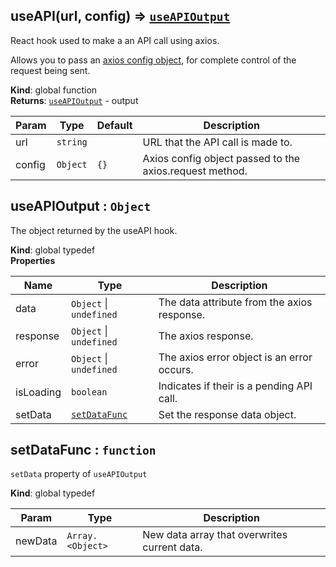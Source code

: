 <a name="useAPI"></a>

## useAPI(url, config) ⇒ [<code>useAPIOutput</code>](#useAPIOutput)
React hook used to make a an API call using axios.

Allows you to pass an [axios config object](https://github.com/axios/axios#request-config), for complete control of the request being sent.

**Kind**: global function  
**Returns**: [<code>useAPIOutput</code>](#useAPIOutput) - output  

| Param | Type | Default | Description |
| --- | --- | --- | --- |
| url | <code>string</code> |  | URL that the API call is made to. |
| config | <code>Object</code> | <code>{}</code> | Axios config object passed to the axios.request method. |

<a name="useAPIOutput"></a>

## useAPIOutput : <code>Object</code>
The object returned by the useAPI hook.

**Kind**: global typedef  
**Properties**

| Name | Type | Description |
| --- | --- | --- |
| data | <code>Object</code> \| <code>undefined</code> | The data attribute from the axios response. |
| response | <code>Object</code> \| <code>undefined</code> | The axios response. |
| error | <code>Object</code> \| <code>undefined</code> | The axios error object is an error occurs. |
| isLoading | <code>boolean</code> | Indicates if their is a pending API call. |
| setData | [<code>setDataFunc</code>](#setDataFunc) | Set the response data object. |

<a name="setDataFunc"></a>

## setDataFunc : <code>function</code>
`setData` property of `useAPIOutput`

**Kind**: global typedef  

| Param | Type | Description |
| --- | --- | --- |
| newData | <code>Array.&lt;Object&gt;</code> | New data array that overwrites current data. |

